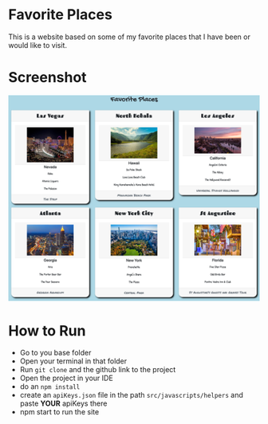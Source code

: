 # Favorite Places
This is a website based on some of my favorite places that I have been or would like to visit.


# Screenshot
![pics of favorite places](https://github.com/Dev-Davis/favorite-places/blob/screenshot/assets/img/favorite-places-screenshot.png "Favorite Places")  


# How to Run
* Go to you base folder
* Open your terminal in that folder
* Run `git clone` and the github link to the project
* Open the project in your IDE
* do an `npm install`
* create an `apiKeys.json` file in the path `src/javascripts/helpers` and paste **YOUR** apiKeys there
* npm start to run the site
